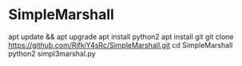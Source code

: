 # SimpleMarshall
apt update && apt upgrade
apt install python2
apt install git 
git clone 
https://github.com/RifkiY4sRc/SimpleMarshall.git
cd SimpleMarshall
python2 simpl3marshal.py

